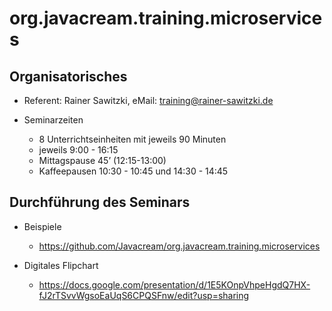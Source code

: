 # org.javacream.training.microservices

## Organisatorisches

* Referent: Rainer Sawitzki, eMail: training@rainer-sawitzki.de

* Seminarzeiten
  * 8 Unterrichtseinheiten mit jeweils 90 Minuten
  * jeweils 9:00 - 16:15
  * Mittagspause 45’ (12:15-13:00)
  * Kaffeepausen 10:30 - 10:45 und 14:30 - 14:45


## Durchführung des Seminars

* Beispiele
  * https://github.com/Javacream/org.javacream.training.microservices

* Digitales Flipchart
  * https://docs.google.com/presentation/d/1E5KOnpVhpeHgdQ7HX-fJ2rTSvvWgsoEaUqS6CPQSFnw/edit?usp=sharing
